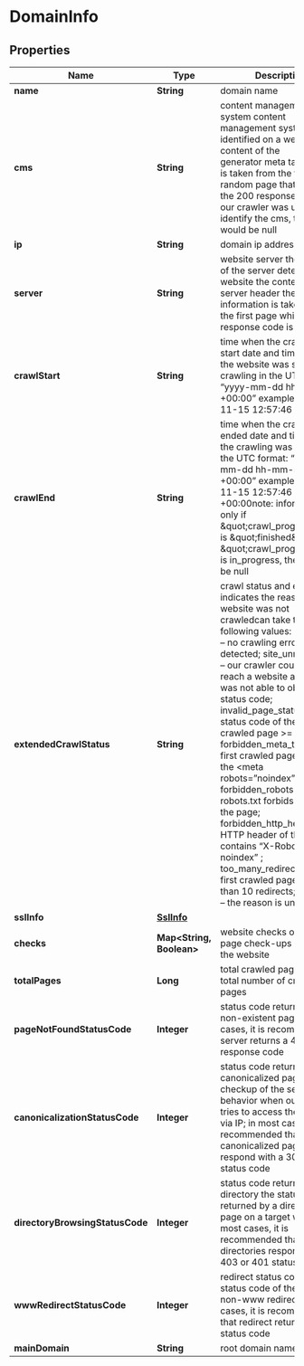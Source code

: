 

# DomainInfo


## Properties

| Name | Type | Description | Notes |
|------------ | ------------- | ------------- | -------------|
|**name** | **String** | domain name |  [optional] |
|**cms** | **String** | content management system content management system identified on a website the content of the generator meta tag the data is taken from the first random page that returns the 200 response code if our crawler was unable to identify the cms, the value would be null |  [optional] |
|**ip** | **String** | domain ip address |  [optional] |
|**server** | **String** | website server the version of the server detected on a website the content of the server header the information is taken from the first page which response code is 200 |  [optional] |
|**crawlStart** | **String** | time when the crawling start date and time when the website was sent for crawling in the UTC format: “yyyy-mm-dd hh-mm-ss +00:00” example: 2019-11-15 12:57:46 +00:00 |  [optional] |
|**crawlEnd** | **String** | time when the crawling ended date and time when the crawling was finished in the UTC format: “yyyy-mm-dd hh-mm-ss +00:00” example: 2019-11-15 12:57:46 +00:00note: informative only if \&quot;crawl_progress\&quot; is \&quot;finished\&quot; if \&quot;crawl_progress\&quot; is in_progress, the value will be null |  [optional] |
|**extendedCrawlStatus** | **String** | crawl status and errors indicates the reason why a website was not crawledcan take the following values: no_errors – no crawling errors were detected; site_unreachable – our crawler could not reach a website and thus was not able to obtain a status code; invalid_page_status_code – status code of the first crawled page &gt;&#x3D; 400; forbidden_meta_tag – the first crawled page contains the &lt;meta robots&#x3D;”noindex”&gt; tag; forbidden_robots – robots.txt forbids crawling the page; forbidden_http_header – HTTP header of the page contains “X-Robots-Tag: noindex” ; too_many_redirects – the first crawled page has more than 10 redirects; unknown – the reason is unknown |  [optional] |
|**sslInfo** | [**SslInfo**](SslInfo.md) |  |  [optional] |
|**checks** | **Map&lt;String, Boolean&gt;** | website checks other on-page check-ups related to the website |  [optional] |
|**totalPages** | **Long** | total crawled pages the total number of crawled pages |  [optional] |
|**pageNotFoundStatusCode** | **Integer** | status code returned by a non-existent page in most cases, it is recommended a server returns a 404 response code |  [optional] |
|**canonicalizationStatusCode** | **Integer** | status code returned by a canonicalized page the checkup of the server behavior when our crawler tries to access the website via IP; in most cases, it is recommended that canonicalized pages respond with a 301 or 302 status code |  [optional] |
|**directoryBrowsingStatusCode** | **Integer** | status code returned by a directory the status code returned by a directory page on a target website in most cases, it is recommended that directories respond with a 403 or 401 status code |  [optional] |
|**wwwRedirectStatusCode** | **Integer** | redirect status code the status code of the www to non-www redirect in most cases, it is recommended that redirect returns a 301 status code |  [optional] |
|**mainDomain** | **String** | root domain name |  [optional] |



